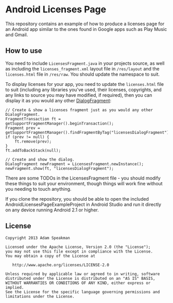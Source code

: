 Android Licenses Page
============
This repository contains an example of how to produce a licenses page for an Android app similar to the ones found in Google apps such as Play Music and Gmail.

## How to use

You need to include `LicensesFragment.java` in your projects source, as well as including the `licenses_fragment.xml` layout file in `/res/layout` and the `licenses.html` file in `/res/raw`. You should update the namespace to suit.

To display licenses for your app, you need to update the `licenses.html` file to suit (including any libraries you've used, their licenses, copyrights, and any links to source you may have modified, if required), then you can display it as you would any other [DialogFragment](http://developer.android.com/reference/android/app/DialogFragment.html):

```
// Create & show a licenses fragment just as you would any other DialogFragment.
FragmentTransaction ft = getSupportFragmentManager().beginTransaction();
Fragment prev = getSupportFragmentManager().findFragmentByTag("licensesDialogFragment");
if (prev != null) {
	ft.remove(prev);
}
ft.addToBackStack(null);

// Create and show the dialog.
DialogFragment newFragment = LicensesFragment.newInstance();
newFragment.show(ft, "licensesDialogFragment");
```

There are some TODOs in the LicensesFragment file - you should modify these things to suit your environment, though things will work fine without you needing to touch anything.

If you clone the repository, you should be able to open the included AndroidLicensesPageExampleProject in Android Studio and run it directly on any device running Android 2.1 or higher.

## License

    Copyright 2013 Adam Speakman

    Licensed under the Apache License, Version 2.0 (the "License");
    you may not use this file except in compliance with the License.
    You may obtain a copy of the License at

       http://www.apache.org/licenses/LICENSE-2.0

    Unless required by applicable law or agreed to in writing, software
    distributed under the License is distributed on an "AS IS" BASIS,
    WITHOUT WARRANTIES OR CONDITIONS OF ANY KIND, either express or implied.
    See the License for the specific language governing permissions and
    limitations under the License.
